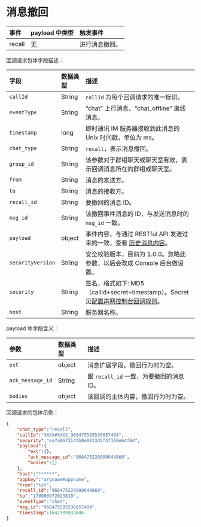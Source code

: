 # 消息撤回

| 事件   | payload 中类型 | 触发事件       |
| :----- | :------------- | :------------- |
| recall | 无             | 进行消息撤回。 |

回调请求包体字段描述：

| 字段              | 数据类型 | 描述                                                         |
| :---------------- | :------- | :----------------------------------------------------------- |
| `callId`          | String   | `callId` 为每个回调请求的唯一标识。 |
| `eventType`       | String   | “chat” 上行消息、“chat_offline” 离线消息。                   |
| `timestamp`       | long     | 即时通讯 IM 服务器接收到此消息的 Unix 时间戳，单位为 ms。        |
| `chat_type`       | String   | `recall`，表示消息撤回。 |
| `group_id`        | String   | 该参数对于群组聊天或聊天室有效，表示回调消息所在的群组或聊天室。 |
| `from`            | String   | 消息的发送方。                                               |
| `to`              | String   | 消息的接收方。                                               |
| `recall_id`       | String   | 要撤回的消息 ID。                                            |
| `msg_id`          | String   | 该撤回事件消息的 ID，与发送消息时的 `msg_id` 一致。                                       |
| `payload`         | object   | 事件内容，与通过 RESTful API 发送过来的一致，查看 [历史消息内容](message_historical.html#历史消息记录的内容)。 |
| `securityVersion` | String   | 安全校验版本，目前为 1.0.0。忽略此参数，以后会改成 Console 后台做设置。 |
| `security`        | String   | 签名，格式如下: MD5（callId+secret+timestamp）。Secret 见[配置声网控制台回调规则](callback_postsending.html#发送后回调规则)。 |
| `host`            | String   | 服务器名称。                                                 |

payload 中字段含义：

| 参数             | 数据类型 | 描述                                     |
| :--------------- | :------- | :--------------------------------------- |
| `ext`            | object   | 消息扩展字段，撤回行为时为空。         |
| `ack_message_id` | String   | 跟 `recall_id` 一致，为要撤回的消息 ID。 |
| `bodies`         | object   | 该回调的主体内容，撤回行为时为空。       |

回调请求的包体示例：

```json
{
    "chat_type":"recall",
    "callId":"XXXX#XXXX_966475585536657404",
    "security":"ea7a867314fb0e0833d5f4f169eb4f8d",
    "payload":{
        "ext":{},
        "ack_message_id":"966475220900644860",
        "bodies":[]
    },
    "host":"******",
    "appkey":"orgname#appname",
    "from":"tst",
    "recall_id":"966475220900644860",
    "to":"170908972023810",
    "eventType":"chat",
    "msg_id":"966475585536657404",
    "timestamp":1642589932646
}
```